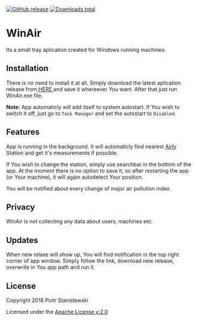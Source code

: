 [![GitHub release][badge-github-pre-release]][winair-latest-release]
[![Downloads total][badge-downloads-total]][winair-latest-release]

# WinAir

Its a small tray aplication created for Windows running machines.


## Installation

There is no need to install it at all. Simply download the latest aplication release from<a href="https://github.com/Stachuu87/winair/releases" target="_blank"> HERE </a>and save it whereever You want.
After that just run WinAir.exe file.

**Note:** App automaticly will add itself to system autostart. If You wish to switch it off, just go to `Task Manager` and set the autostart to `Disabled`.


## Features

App is running in the background. It will automaticly find nearest <a href="https://airly.eu/pl/" target="_blank">Airly</a> Station and get it's measurements if possible.

If You wish to change the station, simply use searchbar in the bottom of the app.
At the moment there is no option to save it, so after restarting the app (or Your machine), it will again autodetect Your position.

You will be notified about every change of major air pollution index.


## Privacy

WinAir is not collecting any data about users, machines etc.

## Updates

When new relase will show up, You will find notification in the top right corner of app window. Simply follow the link, download new release, overwrite in You app path and run it.


## License

Copyright 2018 Piotr Stanisławski

Licensed under the <a href="http://www.apache.org/licenses/LICENSE-2.0.html" targe="_blank">Apache License v:2.0</a>


[badge-downloads-total]: https://img.shields.io/github/downloads/stachuu87/winair/total.svg
[winair-latest-release]: https://github.com/stachuu87/winair/releases/latest
[badge-github-pre-release]: https://img.shields.io/github/release/stachuu87/winair/all.svg
